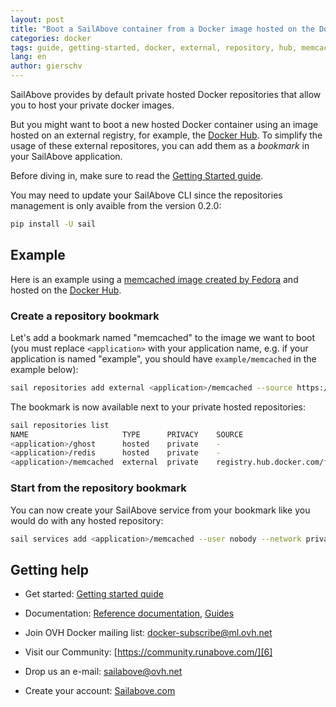 ```yaml
---
layout: post
title: "Boot a SailAbove container from a Docker image hosted on the Docker Hub"
categories: docker
tags: guide, getting-started, docker, external, repository, hub, memcached
lang: en
author: gierschv
---
```


SailAbove provides by default private hosted Docker repositories that allow you
to host your private docker images.

But you might want to boot a new hosted Docker container using an image hosted
on an external registry, for example, the [Docker Hub](https://registry.hub.docker.com).
To simplify the usage of these external repositores, you can add them as a
*bookmark* in your SailAbove application.

Before diving in, make sure to read the [Getting Started guide](getting-started-with-sailabove-docker.html).

You may need to update your SailAbove CLI since the repositories management is
only avaible from the version 0.2.0:

```bash
pip install -U sail
```

## Example

Here is an example using a [memcached image created by Fedora](https://registry.hub.docker.com/u/fedora/memcached/)
and hosted on the [Docker Hub](https://registry.hub.docker.com).

### Create a repository bookmark

Let's add a bookmark named "memcached" to the image we want to boot (you must
replace ```<application>``` with your application name, e.g. if your
application is named "example", you should have ```example/memcached``` in the
example below):

```bash
sail repositories add external <application>/memcached --source https://registry.hub.docker.com/u/fedora/memcached/
```

The bookmark is now available next to your private hosted repositories:

```bash
sail repositories list
NAME                     TYPE      PRIVACY    SOURCE
<application>/ghost      hosted    private    -
<application>/redis      hosted    private    -
<application>/memcached  external  private    registry.hub.docker.com/fedora/memcached
```

### Start from the repository bookmark

You can now create your SailAbove service from your bookmark like you would do
with any hosted repository:

```bash
sail services add <application>/memcached --user nobody --network private cache
```

## Getting help

- Get started: [Getting started quide][8]
- Documentation: [Reference documentation][9], [Guides][10]
- Join OVH Docker mailing list: [docker-subscribe@ml.ovh.net][5]
- Visit our Community: [https://community.runabove.com/][6]
- Drop us an e-mail: [sailabove@ovh.net][1]
- Create your account: [Sailabove.com][7]

  [1]: mailto:sailabove@ovh.net
  [5]: mailto:docker-subscribe@ml.ovh.net
  [6]: https://community.runabove.com/
  [7]: https://sailabove.com/
  [8]: /kb/en/docker/getting-started-with-sailabove-docker.html
  [9]: /kb/en/docker/documentation
  [10]: /kb/en/docker/
